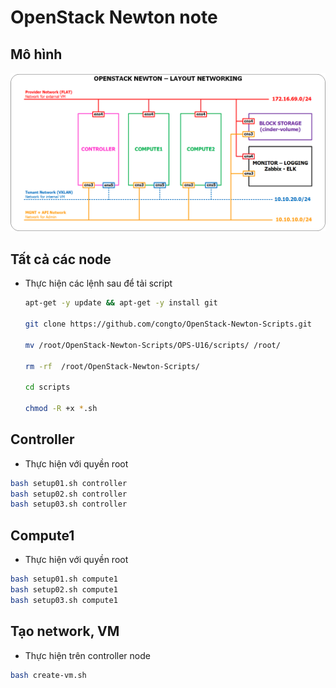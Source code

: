 ﻿# OpenStack Newton note

## Mô hình

![Mô hình cài đặt](../images/topo-openstack-newton.png)




##  Tất cả các node
- Thực hiện các lệnh sau để tải script

	```sh
	apt-get -y update && apt-get -y install git 

	git clone https://github.com/congto/OpenStack-Newton-Scripts.git

	mv /root/OpenStack-Newton-Scripts/OPS-U16/scripts/ /root/

	rm -rf  /root/OpenStack-Newton-Scripts/

	cd scripts

	chmod -R +x *.sh
	```

##  Controller 

- Thực hiện với quyền root

```sh
bash setup01.sh controller
bash setup02.sh controller
bash setup03.sh controller
```

##  Compute1 

- Thực hiện với quyền root

```sh
bash setup01.sh compute1
bash setup02.sh compute1
bash setup03.sh compute1
```

## Tạo network, VM

- Thực hiện trên controller node

```sh
bash create-vm.sh
```

